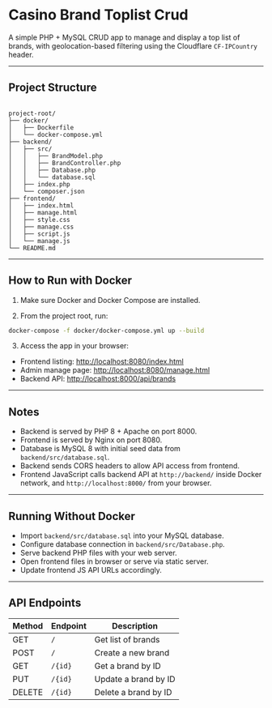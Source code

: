 # Casino Brand Toplist Crud

A simple PHP + MySQL CRUD app to manage and display a top list of brands, with geolocation-based filtering using the Cloudflare `CF-IPCountry` header.

---

## Project Structure

```

project-root/
├── docker/
│   ├── Dockerfile
│   └── docker-compose.yml
├── backend/
│   ├── src/
│   │   ├── BrandModel.php
│   │   ├── BrandController.php
│   │   ├── Database.php
│   │   └── database.sql
│   ├── index.php
│   └── composer.json
├── frontend/
│   ├── index.html
│   ├── manage.html
│   ├── style.css
│   ├── manage.css
│   ├── script.js
│   └── manage.js
└── README.md

````

---

## How to Run with Docker

1. Make sure Docker and Docker Compose are installed.

2. From the project root, run:

```bash
docker-compose -f docker/docker-compose.yml up --build
````

3. Access the app in your browser:

* Frontend listing: [http://localhost:8080/index.html](http://localhost:8080/index.html)
* Admin manage page: [http://localhost:8080/manage.html](http://localhost:8080/manage.html)
* Backend API: [http://localhost:8000/api/brands](http://localhost:8000/)

---

## Notes

* Backend is served by PHP 8 + Apache on port 8000.
* Frontend is served by Nginx on port 8080.
* Database is MySQL 8 with initial seed data from `backend/src/database.sql`.
* Backend sends CORS headers to allow API access from frontend.
* Frontend JavaScript calls backend API at `http://backend/` inside Docker network, and `http://localhost:8000/` from your browser.

---

## Running Without Docker

* Import `backend/src/database.sql` into your MySQL database.
* Configure database connection in `backend/src/Database.php`.
* Serve backend PHP files with your web server.
* Open frontend files in browser or serve via static server.
* Update frontend JS API URLs accordingly.

---

## API Endpoints

| Method | Endpoint | Description          |
| ------ | ------- | -------------------- |
| GET    | `/`  | Get list of brands   |
| POST   | `/`  | Create a new brand   |
| GET    | `/{id}` | Get a brand by ID    |
| PUT    | `/{id}` | Update a brand by ID |
| DELETE | `/{id}` | Delete a brand by ID |


